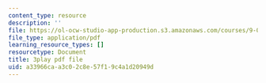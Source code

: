 ```yaml
---
content_type: resource
description: ''
file: https://ol-ocw-studio-app-production.s3.amazonaws.com/courses/9-00sc-introduction-to-psychology-fall-2011/a33966caa3c02c8e57f19c4a1d20949d_Qw4SkvZ03cc.pdf
file_type: application/pdf
learning_resource_types: []
resourcetype: Document
title: 3play pdf file
uid: a33966ca-a3c0-2c8e-57f1-9c4a1d20949d
---
```

